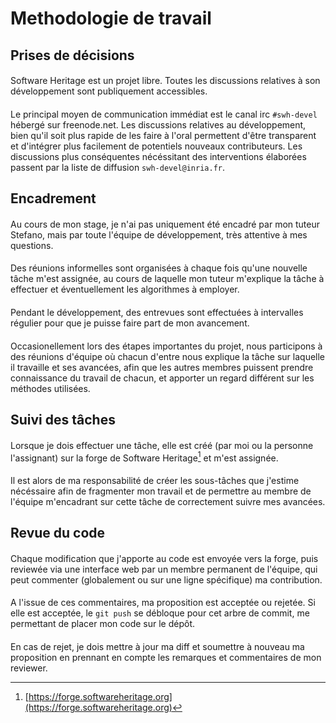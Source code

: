 # Methodologie de travail


## Prises de décisions

####

Software Heritage est un projet libre. Toutes les discussions
relatives à son développement sont publiquement accessibles.

####

Le principal moyen de communication immédiat est le canal irc
`#swh-devel` hébergé sur freenode.net. Les discussions relatives au
développement, bien qu'il soit plus rapide de les faire à l'oral
permettent d'être transparent et d'intégrer plus facilement de
potentiels nouveaux contributeurs. Les discussions plus conséquentes
nécéssitant des interventions élaborées passent par la liste de
diffusion `swh-devel@inria.fr`.


## Encadrement

####

Au cours de mon stage, je n'ai pas uniquement été encadré par mon
tuteur Stefano, mais par toute l'équipe de développement, très
attentive à mes questions.

####

Des réunions informelles sont organisées à chaque fois qu'une nouvelle
tâche m'est assignée, au cours de laquelle mon tuteur m'explique la
tâche à effectuer et éventuellement les algorithmes à employer.

####

Pendant le développement, des entrevues sont effectuées à intervalles
régulier pour que je puisse faire part de mon avancement.

####

Occasionellement lors des étapes importantes du projet, nous
participons à des réunions d'équipe où chacun d'entre nous explique la
tâche sur laquelle il travaille et ses avancées, afin que les autres
membres puissent prendre connaissance du travail de chacun, et
apporter un regard différent sur les méthodes utilisées.


## Suivi des tâches

####

Lorsque je dois effectuer une tâche, elle est créé (par moi ou la
personne l'assignant) sur la forge de Software Heritage[^forge] et
m'est assignée.

[^forge]:
    [https://forge.softwareheritage.org](https://forge.softwareheritage.org)


####

Il est alors de ma responsabilité de créer les sous-tâches que
j'estime nécéssaire afin de fragmenter mon travail et de permettre au
membre de l'équipe m'encadrant sur cette tâche de correctement suivre
mes avancées.

## Revue du code

####

Chaque modification que j'apporte au code est envoyée vers la forge,
puis reviewée via une interface web par un membre permanent de
l'équipe, qui peut commenter (globalement ou sur une ligne spécifique)
ma contribution.

####

A l'issue de ces commentaires, ma proposition est acceptée ou
rejetée. Si elle est acceptée, le `git push` se débloque pour cet
arbre de commit, me permettant de placer mon code sur le dépôt.

####

En cas de rejet, je dois mettre à jour ma diff et soumettre à nouveau
ma proposition en prennant en compte les remarques et commentaires de
mon reviewer.

